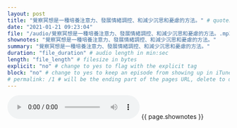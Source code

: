```yaml
---
layout: post
title: "覺察冥想是一種培養注意力、發展情緒調控、和減少沉思和憂慮的方法。" # quotes allow forbidden characters like the colon
date: "2021-01-21 09:23:04"
file: "/audio/覺察冥想是一種培養注意力、發展情緒調控、和減少沉思和憂慮的方法。.mp3"
shownotes: "覺察冥想是一種培養注意力、發展情緒調控、和減少沉思和憂慮的方法。"
summary: "覺察冥想是一種培養注意力、發展情緒調控、和減少沉思和憂慮的方法。"
duration: "file_duration" # audio length in min:sec
length: "file_length" # filesize in bytes
explicit: "no" # change to yes to flag with the explicit tag
block: "no" # change to yes to keep an episode from showing up in iTunes
# permalink: /1 # will be the ending part of the pages URL, delete to default to the title
---
```


<audio controls>
<source src="{{site.url}}{{site.baseurl}}{{ page.file }}" type="audio/x-mp3">
Your browser does not support the audio element.
</audio>
{{ page.shownotes }}

